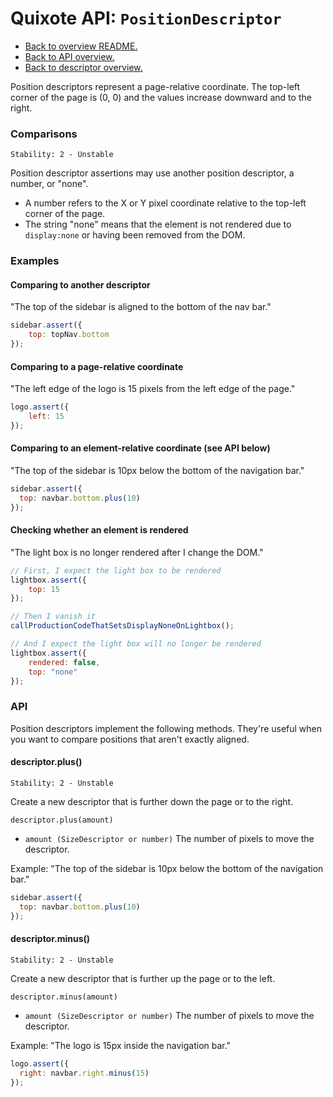 # Quixote API: `PositionDescriptor`

* [Back to overview README.](../README.md)
* [Back to API overview.](api.md)
* [Back to descriptor overview.](descriptors.md)

Position descriptors represent a page-relative coordinate. The top-left corner of the page is (0, 0) and the values increase downward and to the right.


### Comparisons

```
Stability: 2 - Unstable
```

Position descriptor assertions may use another position descriptor, a number, or "none".

* A number refers to the X or Y pixel coordinate relative to the top-left corner of the page.
* The string "none" means that the element is not rendered due to `display:none` or having been removed from the DOM.


### Examples

#### Comparing to another descriptor

"The top of the sidebar is aligned to the bottom of the nav bar."

```javascript
sidebar.assert({
	top: topNav.bottom
});
```

#### Comparing to a page-relative coordinate

"The left edge of the logo is 15 pixels from the left edge of the page."

```javascript
logo.assert({
	left: 15
});
```

#### Comparing to an element-relative coordinate (see API below)
 
"The top of the sidebar is 10px below the bottom of the navigation bar."

```javascript
sidebar.assert({
  top: navbar.bottom.plus(10)
});
```

#### Checking whether an element is rendered

"The light box is no longer rendered after I change the DOM."

```javascript
// First, I expect the light box to be rendered
lightbox.assert({
	top: 15
});

// Then I vanish it
callProductionCodeThatSetsDisplayNoneOnLightbox();

// And I expect the light box will no longer be rendered
lightbox.assert({
	rendered: false,
	top: "none"
});
```


### API

Position descriptors implement the following methods. They're useful when you want to compare positions that aren't exactly aligned.


#### descriptor.plus()

```
Stability: 2 - Unstable
```

Create a new descriptor that is further down the page or to the right.

`descriptor.plus(amount)`

* `amount (SizeDescriptor or number)` The number of pixels to move the descriptor.

Example: "The top of the sidebar is 10px below the bottom of the navigation bar."

```javascript
sidebar.assert({
  top: navbar.bottom.plus(10)
});
```


#### descriptor.minus()

```
Stability: 2 - Unstable
```

Create a new descriptor that is further up the page or to the left.

`descriptor.minus(amount)`

* `amount (SizeDescriptor or number)` The number of pixels to move the descriptor.

Example: "The logo is 15px inside the navigation bar."

```javascript
logo.assert({
  right: navbar.right.minus(15)
});
```
